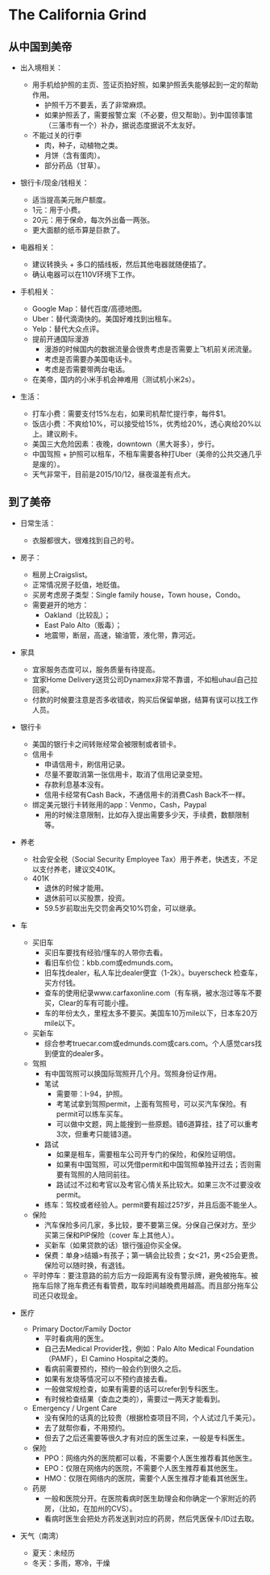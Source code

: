 # The California Grind

## 从中国到美帝 ##

- 出入境相关：
  - 用手机给护照的主页、签证页拍好照，如果护照丢失能够起到一定的帮助作用。
    - 护照千万不要丢，丢了非常麻烦。
    - 如果护照丢了，需要报警立案（不必要，但又帮助）。到中国领事馆（三藩市有一个）补办，据说态度据说不太友好。
  - 不能过关的行李
    - 肉，种子，动植物之类。
    - 月饼（含有蛋肉）。
    - 部分药品（甘草）。

- 银行卡/现金/钱相关：
  - 适当提高美元账户额度。
  - 1元：用于小费。
  - 20元：用于保命，每次外出备一两张。
  - 更大面额的纸币算是巨款了。

- 电器相关：
  - 建议转换头 + 多口的插线板，然后其他电器就随便插了。
  - 确认电器可以在110V环境下工作。

- 手机相关：
  - Google Map：替代百度/高德地图。
  - Uber：替代滴滴快的。美国好难找到出租车。
  - Yelp：替代大众点评。
  - 提前开通国际漫游
    - 漫游的时候国内的数据流量会很贵考虑是否需要上飞机前关闭流量。
    - 考虑是否需要办美国电话卡。
    - 考虑是否需要带两台电话。
  - 在美帝，国内的小米手机会神难用（测试机小米2s）。

- 生活：
  - 打车小费：需要支付15%左右，如果司机帮忙提行李，每件$1。
  - 饭店小费：不爽给10%，可以接受给15%，优秀给20%，透心爽给20%以上。建议刷卡。
  - 美国三大危险因素：夜晚，downtown（黑大哥多），步行。
  - 中国驾照 + 护照可以租车，不租车需要各种打Uber（美帝的公共交通几乎是废的）。
  - 天气非常干，目前是2015/10/12，昼夜温差有点大。

## 到了美帝 ##

- 日常生活：
  - 衣服都很大，很难找到自己的号。

- 房子：
  - 租房上Craigslist。
  - 正常情况房子贬值，地贬值。
  - 买房考虑房子类型：Single family house，Town house，Condo。
  - 需要避开的地方：
    - Oakland（比较乱）；
    - East Palo Alto（贩毒）；
    - 地震带，断层，高速，输油管，液化带，靠河近。

- 家具
  - 宜家服务态度可以，服务质量有待提高。
  - 宜家Home Delivery送货公司Dynamex非常不靠谱，不如租uhaul自己拉回家。
  - 付款的时候要注意是否多收错收，购买后保留单据，结算有误可以找工作人员。

- 银行卡
  - 美国的银行卡之间转账经常会被限制或者锁卡。
  - 信用卡
    - 申请信用卡，刷信用记录。
    - 尽量不要取消第一张信用卡，取消了信用记录变短。
    - 存款利息基本没有。
    - 信用卡经常有Cash Back，不通信用卡的消费Cash Back不一样。
  - 绑定美元银行卡转账用的app：Venmo，Cash，Paypal
    - 用的时候注意限制，比如存入提出需要多少天，手续费，数额限制等。
  
- 养老
  - 社会安全税（Social Security Employee Tax）用于养老，快透支，不足以支付养老，建议交401K。
  - 401K
    - 退休的时候才能用。
    - 退休前可以买股票，投资。
    - 59.5岁前取出先交罚金再交10%罚金，可以继承。

- 车
  - 买旧车
    - 买旧车要找有经验/懂车的人带你去看。
    - 看旧车价位：kbb.com或edmunds.com。
    - 旧车找dealer，私人车比dealer便宜（1-2k）。buyerscheck 检查车，买方付钱。
    - 查车的使用纪录www.carfaxonline.com（有车祸，被水泡过等车不要买，Clear的车有可能小撞。
    - 车的年份太久，里程太多不要买。美国车10万mile以下，日本车20万mile以下。
  - 买新车
    - 综合参考truecar.com或edmunds.com或cars.com。个人感觉cars找到便宜的dealer多。
  - 驾照
    - 有中国驾照可以换国际驾照开几个月。驾照身份证作用。
    - 笔试
      - 需要带：I-94，护照。
      - 考笔试拿到驾照permit，上面有驾照号，可以买汽车保险。有permit可以练车买车。
      - 可以做中文题，网上能搜到一些原题。错6道算挂，挂了可以重考3次，但重考只能错3道。
    - 路试
      - 如果是租车，需要租车公司开专门的保险，和保险证明信。
      - 如果有中国驾照，可以凭借permit和中国驾照单独开过去；否则需要有驾照的人陪同前往。
      - 路试过不过和考官以及考官心情关系比较大。如果三次不过要没收permit。
    - 练车：驾校或者经验人。permit要有超过25?岁，并且后面不能坐人。
  - 保险
    - 汽车保险多问几家，多比较，要不要第三保。分保自己保对方。至少买第三保和PIP保险（cover 车上其他人）。
    - 买新车（如果贷款的话）银行强迫你买全保。
    - 保费：单身>结婚>有孩子；第一辆会比较贵；女<21，男<25会更贵。保险可以随时换，有退钱。
  - 平时停车：要注意路的前方后方一段距离有没有警示牌，避免被拖车。被拖车后除了拖车费还有看管费，取车时间越晚费用越高。而且部分拖车公司还只收现金。

- 医疗
  - Primary Doctor/Family Doctor
    - 平时看病用的医生。
    - 自己去Medical Provider找，例如：Palo Alto Medical Foundation（PAMF），El Camino Hospital之类的。
    - 看病前需要预约，预约一般会约到很久之后。
    - 如果有发烧等情况可以不预约直接去看。
    - 一般做常规检查，如果有需要的话可以refer到专科医生。
    - 有时候检查结果（查血之类的），需要过一两天才能看到。
  - Emergency / Urgent Care
    - 没有保险的话真的比较贵（根据检查项目不同，个人试过几千美元）。
    - 去了就帮你看，不用预约。
    - 但去了之后还需要等很久才有对应的医生过来，一般是专科医生。
  - 保险
    - PPO：网络内外的医院都可以看，不需要个人医生推荐看其他医生。
    - EPO：仅限在网络内的医院，不需要个人医生推荐看其他医生。
    - HMO：仅限在网络内的医院，需要个人医生推荐才能看其他医生。
  - 药房
    - 一般和医院分开。在医院看病时医生助理会和你确定一个家附近的药房，（比如，在加州的CVS）。
    - 看病时医生会把处方药发送到对应的药房，然后凭医保卡/ID过去取。

- 天气（南湾）
  - 夏天：未经历
  - 冬天：多雨，寒冷，干燥
